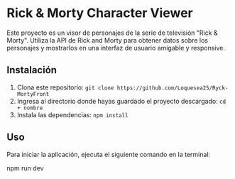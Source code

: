 # Rick & Morty Character Viewer

Este proyecto es un visor de personajes de la serie de televisión "Rick & Morty". Utiliza la API de Rick and Morty  para obtener datos sobre los personajes y mostrarlos en una interfaz de usuario amigable y responsive.

## Instalación

1. Clona este repositorio: `git clone https://github.com/Loquesea25/Ryck-MortyFront`
2. Ingresa al directorio donde hayas guardado el proyecto descargado: `cd + nombre`
3. Instala las dependencias: `npm install`

## Uso

Para iniciar la aplicación, ejecuta el siguiente comando en la terminal:

npm run dev

